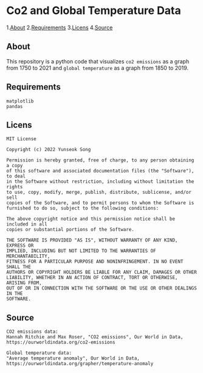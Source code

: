 # Co2 and Global Temperature Data
1.[About](#about)
2.[Requirements](#requirements)
3.[Licens](#licens)
4.[Source](#source)

## About
This repository is a python code that visualizes `co2 emissions` as a graph from 1750 to 2021 and `global temperature` as a graph from 1850 to 2019.

## Requirements
```
matplotlib
pandas
```

## Licens
```
MIT License

Copyright (c) 2022 Yunseok Song

Permission is hereby granted, free of charge, to any person obtaining a copy
of this software and associated documentation files (the "Software"), to deal
in the Software without restriction, including without limitation the rights
to use, copy, modify, merge, publish, distribute, sublicense, and/or sell
copies of the Software, and to permit persons to whom the Software is
furnished to do so, subject to the following conditions:

The above copyright notice and this permission notice shall be included in all
copies or substantial portions of the Software.

THE SOFTWARE IS PROVIDED "AS IS", WITHOUT WARRANTY OF ANY KIND, EXPRESS OR
IMPLIED, INCLUDING BUT NOT LIMITED TO THE WARRANTIES OF MERCHANTABILITY,
FITNESS FOR A PARTICULAR PURPOSE AND NONINFRINGEMENT. IN NO EVENT SHALL THE
AUTHORS OR COPYRIGHT HOLDERS BE LIABLE FOR ANY CLAIM, DAMAGES OR OTHER
LIABILITY, WHETHER IN AN ACTION OF CONTRACT, TORT OR OTHERWISE, ARISING FROM,
OUT OF OR IN CONNECTION WITH THE SOFTWARE OR THE USE OR OTHER DEALINGS IN THE
SOFTWARE.
```

## Source
```
CO2 emissions data:
Hannah Ritchie and Max Roser, "CO2 emissions", Our World in Data, https://ourworldindata.org/co2-emissions

Global temperature data:
"Average temperature anomaly", Our World in Data, https://ourworldindata.org/grapher/temperature-anomaly
```
